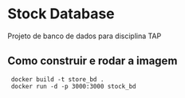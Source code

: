 # Stock Database

Projeto de banco de dados para disciplina TAP

## Como construir e rodar a imagem

```
 docker build -t store_bd .
 docker run -d -p 3000:3000 stock_bd
```